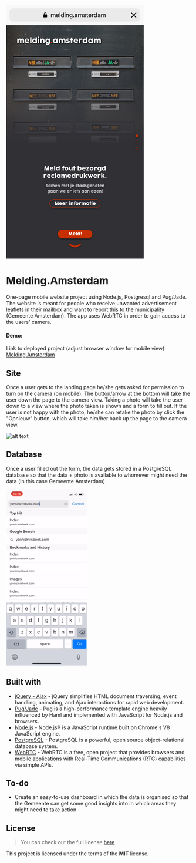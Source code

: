 ![alt text](https://github.com/Yann1ck/uiheaven/blob/master/public/images/LandingPage_OVERVIEW_02012018.png "Melding.Amsterdam Website")

# Melding.Amsterdam

One-page mobile website project using Node.js, Postgresql and Pug/Jade. The website is meant for people who receive unwanted advertisement leaflets in their mailbox and want to report this to the municipality (Gemeente Amsterdam). The app uses WebRTC in order to gain access to the users' camera.

#### Demo:

Link to deployed project (adjust browser window for mobile view): <a href="https://melding-amsterdam.yannickvisbeek.com">Melding.Amsterdam</a>

## Site

Once a user gets to the landing page he/she gets asked for permission to turn on the camera (on mobile). The button/arrow at the bottom will take the user down the page to the camera view. Taking a photo will take the user down to a view where the photo taken is shown and a form to fill out. If the user is not happy with the photo, he/she can retake the photo by click the "Opnieuw" button, which will take him/her back up the page to the camera view.

![alt text](https://github.com/Yann1ck/uiheaven/blob/master/public/gif/melding-gif1.gif "Gif 1")

## Database

Once a user filled out the form, the data gets stored in a PostgreSQL database so that the data + photo is available to whomever might need the data (in this case Gemeente Amsterdam)

![alt text](https://github.com/Yann1ck/uiheaven/blob/master/public/gif/melding-gif2.gif "Gif 2")

## Built with

- [jQuery - Ajax](http://www.w3schools.com/jquery/jquery_ref_ajax.asp) - jQuery simplifies HTML document traversing, event handling, animating, and Ajax interactions for rapid web development.
- [Pug/Jade](https://pugjs.org/) - Pug is a high-performance template engine heavily influenced by Haml and implemented with JavaScript for Node.js and browsers.
- [Node.js](https://nodejs.org/en/) - Node.js® is a JavaScript runtime built on Chrome's V8 JavaScript engine.
- [PostgreSQL](https://www.postgresql.org/) - PostgreSQL is a powerful, open source object-relational database system.
- [WebRTC](https://webrtc.org/) - WebRTC is a free, open project that provides browsers and mobile applications with Real-Time Communications (RTC) capabilities via simple APIs.

## To-do

- Create an easy-to-use dashboard in which the data is organised so that the Gemeente can get some good insights into in which areas they might need to take action


## License
>You can check out the full license [here](https://github.com/Yann1ck/uiheaven/blob/master/LICENSE)

This project is licensed under the terms of the **MIT** license.
